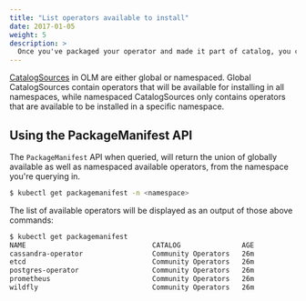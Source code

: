 ```yaml
---
title: "List operators available to install"
date: 2017-01-05
weight: 5
description: >
  Once you've packaged your operator and made it part of catalog, you can see it among the list of operators that are available to install in the cluster. There is an extension API in OLM named `PackageManifest` that contains information about existing [CatalogSources](/docs/concepts/#catalogsources), which is essentially a collection of bundles that each define an operator in the cluster. By querying that API, you can see the list of available operators.  
---
```


[CatalogSources](/docs/concepts/#catalogsources) in OLM are either global or namespaced. Global CatalogSources contain operators that will be available for installing in all namespaces, while namespaced CatalogSources only contains operators that are available to be installed in a specific namespace.

## Using the PackageManifest API

The `PackageManifest` API when queried, will return the union of globally available as well as namespaced available operators, from the namespace you're querying in.
```bash
$ kubectl get packagemanifest -n <namespace>
```

The list of available operators will be displayed as an output of those above commands:
```bash
$ kubectl get packagemanifest
NAME                               CATALOG               AGE
cassandra-operator                 Community Operators   26m
etcd                               Community Operators   26m
postgres-operator                  Community Operators   26m
prometheus                         Community Operators   26m
wildfly                            Community Operators   26m
```